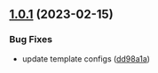 ## [1.0.1](https://github.com/entelecheia/base-template/compare/v1.0.0...v1.0.1) (2023-02-15)


### Bug Fixes

* update template configs ([dd98a1a](https://github.com/entelecheia/base-template/commit/dd98a1aeb9b0e4edb24fe141a885060a595cd622))
